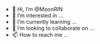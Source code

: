 - 👋 Hi, I’m @MoonRIN
- 👀 I’m interested in ...
- 🌱 I’m currently learning ...
- 💞️ I’m looking to collaborate on ...
- 📫 How to reach me ...

<!---
MoonRIN/MoonRIN is a ✨ special ✨ repository because its `README.md` (this file) appears on your GitHub profile.
You can click the Preview link to take a look at your changes.
--->
